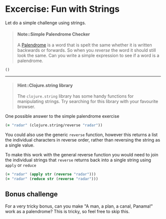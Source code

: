 # Excercise: Fun with Strings

Let do a simple challenge using strings.

> #### Note::Simple Palendrome Checker
> A [Palendrome](https://en.wikipedia.org/wiki/Palindrome) is a word that is spelt the same whether it is written backwards or forwards.  So when you _reverse_ the word it should still look the same.
> Can you write a simple expression to see if a word is a palendrome.
```eval-clojure
()
```

------------------------------------------

> #### Hint::Clojure.string library
> The `clojure.string` library has some handy functions for manipulating strings.  Try searching for this library with your favourite browser.


<!--sec data-title="Reveal answer..." data-id="answer001" data-collapse=true ces-->

One possible answer to the simple palendrome exercise

```clojure
(= "radar" (clojure.string/reverse "radar"))
```

You could also use the generic `reverse` function, however this returns a list the individual characters in reverse order, rather than reversing the string as a single value.

To make this work with the general reverse function you would need to join the individual strings that `reverse` returns back into a single string using `apply` or `reduce`

```clojure
(= "radar" (apply str (reverse "radar")))
(= "radar" (reduce str (reverse "radar")))
```


## Bonus challenge

For a very tricky bonus, can you make "A man, a plan, a canal, Panama!" work as a palendrome?  This is tricky, so feel free to skip this.

<!--endsec-->
